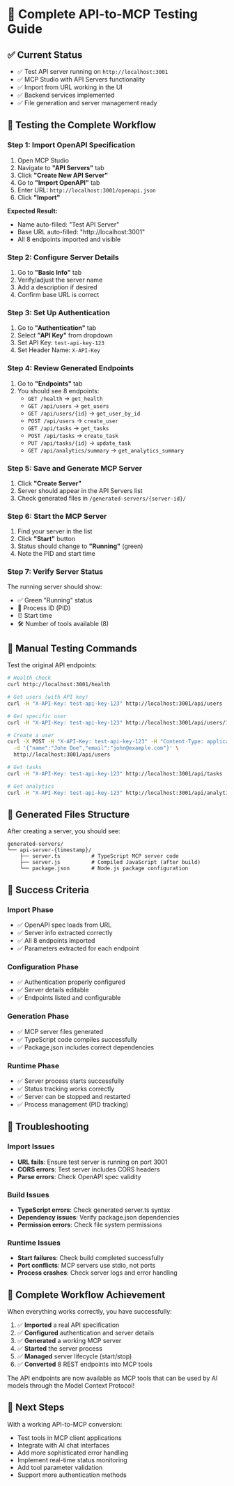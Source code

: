# 🧪 Complete API-to-MCP Testing Guide

## ✅ Current Status

- ✅ Test API server running on `http://localhost:3001`
- ✅ MCP Studio with API Servers functionality
- ✅ Import from URL working in the UI
- ✅ Backend services implemented
- ✅ File generation and server management ready

## 🚀 Testing the Complete Workflow

### Step 1: Import OpenAPI Specification

1. Open MCP Studio
2. Navigate to **"API Servers"** tab
3. Click **"Create New API Server"**
4. Go to **"Import OpenAPI"** tab
5. Enter URL: `http://localhost:3001/openapi.json`
6. Click **"Import"**

**Expected Result:**

- Name auto-filled: "Test API Server"
- Base URL auto-filled: "http://localhost:3001"
- All 8 endpoints imported and visible

### Step 2: Configure Server Details

1. Go to **"Basic Info"** tab
2. Verify/adjust the server name
3. Add a description if desired
4. Confirm base URL is correct

### Step 3: Set Up Authentication

1. Go to **"Authentication"** tab
2. Select **"API Key"** from dropdown
3. Set API Key: `test-api-key-123`
4. Set Header Name: `X-API-Key`

### Step 4: Review Generated Endpoints

1. Go to **"Endpoints"** tab
2. You should see 8 endpoints:
   - `GET /health` → `get_health`
   - `GET /api/users` → `get_users`
   - `GET /api/users/{id}` → `get_user_by_id`
   - `POST /api/users` → `create_user`
   - `GET /api/tasks` → `get_tasks`
   - `POST /api/tasks` → `create_task`
   - `PUT /api/tasks/{id}` → `update_task`
   - `GET /api/analytics/summary` → `get_analytics_summary`

### Step 5: Save and Generate MCP Server

1. Click **"Create Server"**
2. Server should appear in the API Servers list
3. Check generated files in `/generated-servers/{server-id}/`

### Step 6: Start the MCP Server

1. Find your server in the list
2. Click **"Start"** button
3. Status should change to **"Running"** (green)
4. Note the PID and start time

### Step 7: Verify Server Status

The running server should show:

- ✅ Green "Running" status
- 🔢 Process ID (PID)
- ⏰ Start time
- 🛠️ Number of tools available (8)

## 🧪 Manual Testing Commands

Test the original API endpoints:

```bash
# Health check
curl http://localhost:3001/health

# Get users (with API key)
curl -H "X-API-Key: test-api-key-123" http://localhost:3001/api/users

# Get specific user
curl -H "X-API-Key: test-api-key-123" http://localhost:3001/api/users/1

# Create a user
curl -X POST -H "X-API-Key: test-api-key-123" -H "Content-Type: application/json" \
  -d '{"name":"John Doe","email":"john@example.com"}' \
  http://localhost:3001/api/users

# Get tasks
curl -H "X-API-Key: test-api-key-123" http://localhost:3001/api/tasks

# Get analytics
curl -H "X-API-Key: test-api-key-123" http://localhost:3001/api/analytics/summary
```

## 📁 Generated Files Structure

After creating a server, you should see:

```
generated-servers/
└── api-server-{timestamp}/
    ├── server.ts          # TypeScript MCP server code
    ├── server.js          # Compiled JavaScript (after build)
    └── package.json       # Node.js package configuration
```

## 🎯 Success Criteria

### Import Phase

- ✅ OpenAPI spec loads from URL
- ✅ Server info extracted correctly
- ✅ All 8 endpoints imported
- ✅ Parameters extracted for each endpoint

### Configuration Phase

- ✅ Authentication properly configured
- ✅ Server details editable
- ✅ Endpoints listed and configurable

### Generation Phase

- ✅ MCP server files generated
- ✅ TypeScript code compiles successfully
- ✅ Package.json includes correct dependencies

### Runtime Phase

- ✅ Server process starts successfully
- ✅ Status tracking works correctly
- ✅ Server can be stopped and restarted
- ✅ Process management (PID tracking)

## 🔧 Troubleshooting

### Import Issues

- **URL fails**: Ensure test server is running on port 3001
- **CORS errors**: Test server includes CORS headers
- **Parse errors**: Check OpenAPI spec validity

### Build Issues

- **TypeScript errors**: Check generated server.ts syntax
- **Dependency issues**: Verify package.json dependencies
- **Permission errors**: Check file system permissions

### Runtime Issues

- **Start failures**: Check build completed successfully
- **Port conflicts**: MCP servers use stdio, not ports
- **Process crashes**: Check server logs and error handling

## 🎉 Complete Workflow Achievement

When everything works correctly, you have successfully:

1. ✅ **Imported** a real API specification
2. ✅ **Configured** authentication and server details
3. ✅ **Generated** a working MCP server
4. ✅ **Started** the server process
5. ✅ **Managed** server lifecycle (start/stop)
6. ✅ **Converted** 8 REST endpoints into MCP tools

The API endpoints are now available as MCP tools that can be used by AI models through the Model Context Protocol!

## 🔮 Next Steps

With a working API-to-MCP conversion:

- Test tools in MCP client applications
- Integrate with AI chat interfaces
- Add more sophisticated error handling
- Implement real-time status monitoring
- Add tool parameter validation
- Support more authentication methods

